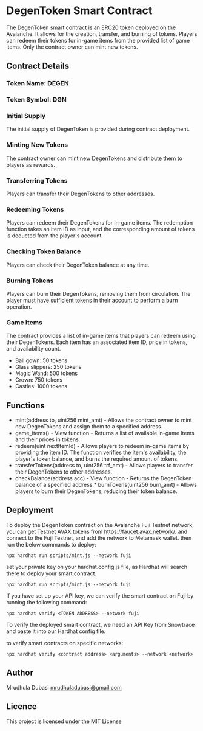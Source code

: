 # DegenToken Smart Contract
The DegenToken smart contract is an ERC20 token deployed on the Avalanche. It allows for the creation, transfer, and burning of tokens. Players can redeem their tokens for in-game items from the provided list of game items. Only the contract owner can mint new tokens.

## Contract Details
### Token Name: DEGEN
### Token Symbol: DGN

### Initial Supply
The initial supply of DegenToken is provided during contract deployment.

### Minting New Tokens
The contract owner can mint new DegenTokens and distribute them to players as rewards.

### Transferring Tokens
Players can transfer their DegenTokens to other addresses.

### Redeeming Tokens
Players can redeem their DegenTokens for in-game items. The redemption function takes an item ID as input, and the corresponding amount of tokens is deducted from the player's account.

### Checking Token Balance
Players can check their DegenToken balance at any time.

### Burning Tokens
Players can burn their DegenTokens, removing them from circulation. The player must have sufficient tokens in their account to perform a burn operation.

### Game Items
The contract provides a list of in-game items that players can redeem using their DegenTokens. Each item has an associated item ID, price in tokens, and availability count.

* Ball gown: 50 tokens
* Glass slippers: 250 tokens
* Magic Wand: 500 tokens
* Crown: 750 tokens
* Castles: 1000 tokens

## Functions

* mint(address to, uint256 mint_amt) - Allows the contract owner to mint new DegenTokens and assign them to a specified address.
* game_items() - View function - Returns a list of available in-game items and their prices in tokens.
* redeem(uint nextItemId) - Allows players to redeem in-game items by providing the item ID. The function verifies the item's availability, the player's token balance, and burns the required amount of tokens.
* transferTokens(address to, uint256 trf_amt) - Allows players to transfer their DegenTokens to other addresses.
* checkBalance(address acc) - View function - Returns the DegenToken balance of a specified address.* burnTokens(uint256 burn_amt) - Allows players to burn their DegenTokens, reducing their token balance.

## Deployment
To deploy the DegenToken contract on the Avalanche Fuji Testnet network, you can get Testnet AVAX tokens from https://faucet.avax.network/. and connect to the Fuji Testnet, and add the network to Metamask wallet.
then run the below commands to deploy:
```
npx hardhat run scripts/mint.js --network fuji
```
set your private key on your hardhat.config.js file, as Hardhat will search there to deploy your smart contract.

```
npx hardhat run scripts/mint.js --network fuji
```
If you have set up your API key, we can verify the smart contract on Fuji by running the following command:
```
npx hardhat verify <TOKEN ADDRESS> --network fuji
```

To verify the deployed smart contract, we need an API Key from Snowtrace and paste it into our Hardhat config file.

to verify smart contracts on specific networks:
```
npx hardhat verify <contract address> <arguments> --network <network>
```

## Author
Mrudhula Dubasi
mrudhuladubasi@gmail.com

## Licence
This project is licensed under the MIT License
